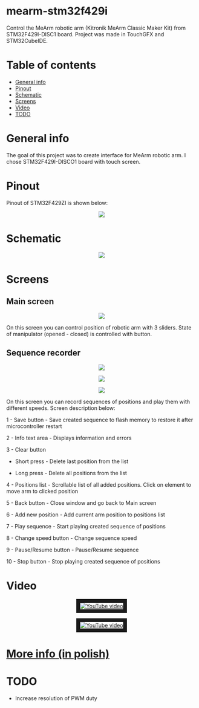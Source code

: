 # mearm-stm32f429i
Control the MeArm robotic arm (Kitronik MeArm Classic Maker Kit) from STM32F429I-DISC1 board. Project was made in TouchGFX and STM32CubeIDE.

# Table of contents

* [General info](#general-info)
* [Pinout](#pinout)
* [Schematic](#schematic)
* [Screens](#screens)
* [Video](#video)
* [TODO](#todo)


# General info

The goal of this project was to create interface for MeArm robotic arm. I chose STM32F429I-DISCO1 board with touch screen. 

# Pinout

Pinout of STM32F429ZI is shown below:
<p align="center">
  <img align="center" src="/Img/pinout.png">
</p>

# Schematic

<p align="center">
  <img align="center" src="/Schematic/circuit diagram.png">
</p>

# Screens

## Main screen

<p align="center">
  <img align="center" src="/Img/screenshot.png">
</p>

On this screen you can control position of robotic arm with 3 sliders. State of manipulator (opened - closed) is controlled with button.

## Sequence recorder

<p align="center">
  <img align="center" src="/Img/screenshot2.png">
</p>
<p align="center">
  <img align="center" src="/Img/screenshot3.png">
</p>
<p align="center">
  <img align="center" src="/Img/screenshot4.png">
</p>

On this screen you can record sequences of positions and play them with different speeds. Screen description below:

1 - Save button - Save created sequence to flash memory to restore it after microcontroller restart

2 - Info text area - Displays information and errors

3 - Clear button

- Short press - Delete last position from the list

- Long press - Delete all positions from the list


4 - Positions list - Scrollable list of all added positions. Click on element to move arm to clicked position

5 - Back button - Close window and go back to Main screen

6 - Add new position - Add current arm position to positions list

7 - Play sequence - Start playing created sequence of positions

8 - Change speed button - Change sequence speed

9 - Pause/Resume button - Pause/Resume sequence

10 - Stop button - Stop playing created sequence of positions


# Video

<p align="center">
<a href="http://www.youtube.com/watch?feature=player_embedded&v=v-BcKC6yjKo
" target="_blank"><img src="http://img.youtube.com/vi/v-BcKC6yjKo/0.jpg" 
alt="YouTube video" border="10" /></a>
</p>
<p align="center">
<a href="http://www.youtube.com/watch?feature=player_embedded&v=I4xNoNbD62k
" target="_blank"><img src="http://img.youtube.com/vi/I4xNoNbD62k/0.jpg" 
alt="YouTube video" border="10" /></a>
</p>

# [More info (in polish)](https://narolski.eu/2021/02/28/mearm-stm32f429i/)

# TODO
- Increase resolution of PWM duty
